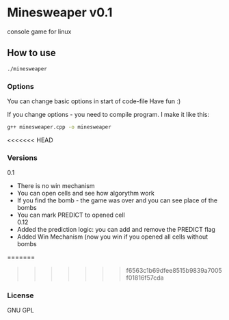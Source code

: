 # Minesweaper v0.1

console game for linux

## How to use

```bash
./minesweaper
```

### Options

You can change basic options in start of code-file
Have fun :)

If you change options - you need to compile program. I make it like this:
```bash
g++ minesweaper.cpp -o minesweaper
```

<<<<<<< HEAD
### Versions
0.1
- There is no win mechanism
- You can open cells and see how algorythm work
- If you find the bomb - the game was over and you can see place of the bombs
- You can mark PREDICT to opened cell  
0.12 
- Added the prediction logic: you can add and remove the PREDICT flag
- Added Win Mechanism (now you win if you opened all cells without bombs


=======
>>>>>>> f6563c1b69dfee8515b9839a7005f01816f57cda
### License
GNU GPL
